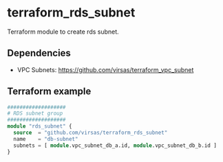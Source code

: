 # terraform_rds_subnet

Terraform module to create rds subnet.

## Dependencies

- VPC Subnets: <https://github.com/virsas/terraform_vpc_subnet>

## Terraform example

``` terraform
###################
# RDS subnet group
###################
module "rds_subnet" {
  source  = "github.com/virsas/terraform_rds_subnet"
  name    = "db-subnet"
  subnets = [ module.vpc_subnet_db_a.id, module.vpc_subnet_db_b.id ]
}
```
